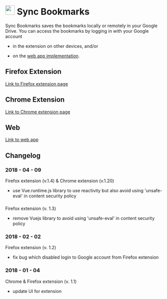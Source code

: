 # <img src="./share/icons/icon.png" width="30px"> Sync Bookmarks

Sync Bookmarks saves the bookmarks locally or remotely in your Google Drive. You can access the bookmarks by logging in with your Google account

- in the extension on other devices, and/or

- on the [web app implementation](https://ricwtk.github.io/sync-bookmarks).

## Firefox Extension
[Link to Firefox extension page](https://addons.mozilla.org/en-GB/firefox/addon/sync-bookmarks/)

## Chrome Extension
[Link to Chrome extension page](https://chrome.google.com/webstore/detail/sync-bookmarks/nhmikhiiiehhokigianadabbcbdbanmp/)

## Web
[Link to web app](https://ricwtk.github.io/sync-bookmarks/web)

## Changelog

### 2018 - 04 - 09

Firefox extension (v.1.4) & Chrome extension (v.1.20)

- use Vue.runtime.js library to use reactivity but also avoid using 'unsafe-eval' in content security policy

### 

Firefox extension (v. 1.3)

- remove Vuejs library to avoid using 'unsafe-eval' in content security policy

### 2018 - 02 - 02

Firefox extension (v. 1.2)

- fix bug which disabled login to Google account from Firefox extension

### 2018 - 01 - 04

Chrome & Firefox extension (v. 1.1)

- update UI for extension
